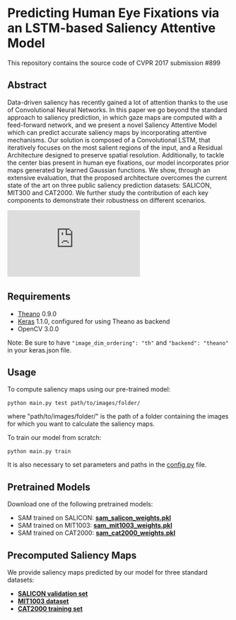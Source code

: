 # Predicting Human Eye Fixations via an LSTM-based Saliency Attentive Model
This repository contains the source code of CVPR 2017 submission #899

## Abstract

Data-driven saliency has recently gained a lot of attention thanks to the use of Convolutional Neural Networks. In this paper we go beyond the standard approach to saliency prediction, in which gaze maps are computed with a feed-forward network, and we present a novel Saliency Attentive Model which can predict accurate saliency maps by incorporating attentive mechanisms. Our solution is composed of a Convolutional LSTM, that iteratively focuses on the most salient regions of the input, and a Residual Architecture designed to preserve spatial resolution. Additionally, to tackle the center bias present in human eye fixations, our model incorporates prior maps generated by learned Gaussian functions. We show, through an extensive evaluation, that the proposed architecture overcomes the current state of the art on three public saliency prediction datasets: SALICON, MIT300 and CAT2000. We further study the contribution of each key components to demonstrate their robustness on different scenarios.

![sam-fig]

[sam-fig]: https://raw.githubusercontent.com/cvpr17-id899/saliency/master/figs/model.pdf "SAM"

## Requirements
* [Theano](https://github.com/Theano/Theano) 0.9.0
* [Keras](https://github.com/fchollet/keras) 1.1.0, configured for using Theano as backend 
* OpenCV 3.0.0

Note: Be sure to have ```"image_dim_ordering": "th"``` and ```"backend": "theano"``` in your keras.json file.

## Usage

To compute saliency maps using our pre-trained model:
```
python main.py test path/to/images/folder/
```
where "path/to/images/folder/" is the path of a folder containing the images for which you want to calculate the saliency maps.

To train our model from scratch:
```
python main.py train
```
It is also necessary to set parameters and paths in the [config.py](config.py) file.

## Pretrained Models
Download one of the following pretrained models:

* SAM trained on SALICON: **[sam_salicon_weights.pkl]()**
* SAM trained on MIT1003: **[sam_mit1003_weights.pkl]()**
* SAM trained on CAT2000: **[sam_cat2000_weights.pkl]()**

## Precomputed Saliency Maps

We provide saliency maps predicted by our model for three standard datasets:

* **[SALICON validation set]()**
* **[MIT1003 dataset]()** 
* **[CAT2000 training set]()** 
